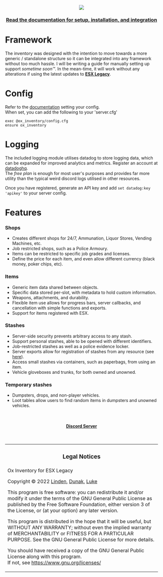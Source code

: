 <div align='center'><img src='https://user-images.githubusercontent.com/65407488/147992899-93998c0a-75fb-4055-8c06-8da8c49342d6.png'/></div>
<div align='center'><h3><a href='https://overextended.github.io/docs/ox_inventory/'>Read the documentation for setup, installation, and integration</a></h3></div>


# Framework

The inventory was designed with the intention to move towards a more generic / standalone structure so it can be integrated into any framework without too much hassle. I will be writing a guide for manually setting up support _sometime soon™_. In the mean-time, it will work without any alterations if using the latest updates to **[ESX Legacy](https://github.com/esx-framework/esx-legacy)**.

# Config
Refer to the [documentation](https://overextended.github.io/docs/ox_inventory/) setting your config.  
When set, you can add the following to your 'server.cfg'
```
exec @ox_inventory/config.cfg
ensure ox_inventory
```

# Logging

The included logging module utilises datadog to store logging data, which can be expanded for improved analytics and metrics. Register an account at [datadoghq](https://www.datadoghq.com/).  
The _free plan_ is enough for most user's purposes and provides far more utility than the typical weird discord logs utilised in other resources.  

Once you have registered, generate an API key and add `set datadog:key 'apikey'` to your server config.


# Features

### Shops

- Creates different shops for 24/7, Ammunation, Liquor Stores, Vending Machines, etc.
- Job restricted shops, such as a Police Armoury.
- Items can be restricted to specific job grades and licenses.
- Define the price for each item, and even allow different currency (black money, poker chips, etc).


### Items

- Generic item data shared between objects.
- Specific data stored per-slot, with metadata to hold custom information.
- Weapons, attachments, and durability.
- Flexible item use allows for progress bars, server callbacks, and cancellation with simple functions and exports.
- Support for items registered with ESX.


### Stashes

- Server-side security prevents arbitrary access to any stash.
- Support personal stashes, able to be opened with different identifiers.
- Job-restricted stashes as well as a police evidence locker.
- Server exports allow for registration of stashes from any resource (see [here](https://github.com/overextended/ox_inventory_examples/blob/main/server.lua)).
- Access small stashes via containers, such as paperbags, from using an item.
- Vehicle gloveboxes and trunks, for both owned and unowned.


### Temporary stashes

- Dumpsters, drops, and non-player vehicles.
- Loot tables allow users to find random items in dumpsters and unowned vehicles.


<br><div><h4 align='center'><a href='https://discord.gg/mEM6eYdXPm'>Discord Server</a></h4></div><br>


<table><tr><td><h3 align='center'>Legal Notices</h2></tr></td>
<tr><td>
Ox Inventory for ESX Legacy  

Copyright © 2022  [Linden](https://github.com/thelindat), [Dunak](https://github.com/dunak-debug), [Luke](https://github.com/LukeWasTakenn)


This program is free software: you can redistribute it and/or modify
it under the terms of the GNU General Public License as published by
the Free Software Foundation, either version 3 of the License, or
(at your option) any later version.  


This program is distributed in the hope that it will be useful,
but WITHOUT ANY WARRANTY; without even the implied warranty of
MERCHANTABILITY or FITNESS FOR A PARTICULAR PURPOSE.  See the
GNU General Public License for more details.  


You should have received a copy of the GNU General Public License
along with this program.  
If not, see <https://www.gnu.org/licenses/>
</td></tr></table>
